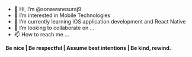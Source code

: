 - 👋 Hi, I’m @sonawanesuraj9
- 👀 I’m interested in Mobile Technologies
- 🌱 I’m currently learning iOS application development and React Native
- 💞️ I’m looking to collaborate on ...
- 📫 How to reach me ...

**Be nice | Be respectful | Assume best intentions | Be kind, rewind.**

<!---
sonawanesuraj9/sonawanesuraj9 is a ✨ special ✨ repository because its `README.md` (this file) appears on your GitHub profile.
You can click the Preview link to take a look at your changes.
--->
